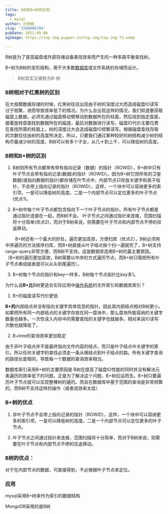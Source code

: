 ```yaml
---
title: b树和b+树的区别
tags:
  - mysql
author: 孙贺毅
slug: '1580086704'
pubDate: 2021-05-06
ogImage: https://top-img.pupper.cn/top-img/top-img-73.webp

---
```


B树是为了提高磁盘或外部存储设备查找效率而产生的一种多路平衡查找树。

B+树为B树的变形结构，用于大多数[数据库](http://lib.csdn.net/base/mysql)或文件系统的存储而设计。

<!-- more -->

>B树其实又被称为B-树

### B树相对于红黑树的区别

在大规模数据存储的时候，红黑树往往出现由于树的深度过大而造成磁盘IO读写过于频繁，进而导致效率低下的情况。为什么会出现这样的情况，我们知道要获取磁盘上数据，必须先通过磁盘移动臂移动到数据所在的柱面，然后找到指定盘面，接着旋转盘面找到数据所在的磁道，最后对数据进行读写。磁盘IO代价主要花费在查找所需的柱面上，树的深度过大会造成磁盘IO频繁读写。根据磁盘查找存取的次数往往由树的高度所决定，所以，只要我们通过某种较好的树结构减少树的结构尽量减少树的高度，B树可以有多个子女，从几十到上千，可以降低树的高度。

### B树和B+树的区别

1. B树则所有节点都带有带有指向记录（数据）的指针（ROWID），B+树中只有叶子节点会带有指向记录(数据)的指针（ROWID）。因为B+树它把所有的卫星数据(或指向数据的指针)都存储在叶节点中，内部节点只存放关键字和孩子指针，不会带上指向记录的指针（ROWID），这样，一个块中可以容纳更多的索引项，一是可以降低树的高度。二是一个内部节点可以定位更多的叶子节点(优点1)。

2. B+树中每个叶子节点都包含指向下一个叶子节点的指针。所有叶子节点都是通过指针连接在一起，而B树不会。 叶子节点之间通过指针来连接，范围扫描将十分简单(优点2)，而对于B树来说，则需要在叶子节点和内部节点不停的往返移动。

　　 B+树还有一个最大的好处，遍历更加高效，方便扫库（优点2），B树必须用中序遍历的方法按序扫库，而B+树直接从叶子结点挨个扫一遍就完了，B+树支持range-query非常方便，而B树不支持。这是数据库选用B+树的最主要原因。（B+树的遍历更加高效，B树需要以中序的方式遍历节点，而B+树只需把所有叶子节点串成链表就可以从头到尾遍历）。

3. B+树每个节点的指针和key一样多，B树每个节点指针比key多1。

为什么说**B+比**B树更适合实际应用中[操作系统](http://lib.csdn.net/base/operatingsystem)的文件索引和数据库索引？

1) B+的磁盘读写代价更低

**B+的**内部结点并没有指向关键字具体信息的指针。因此其内部结点相对B树更小。如果把所有同一内部结点的关键字存放在同一盘块中，那么盘块所能容纳的关键字数量也越多。一次性读入内存中的需要查找的关键字也就越多。相对来说IO读写次数也就降低了。

2) B+tree的查询效率更加稳定

由于非叶子结点并不是最终指向文件内容的结点，而只是叶子结点中关键字的索引。所以任何关键字的查找必须走一条从根结点到叶子结点的路。所有关键字查询的路径长度相同，导致每一个数据的查询效率相当。

数据库索引采用B+树的主要原因是 B树在提高了磁盘IO性能的同时并没有解决元素遍历的效率低下的问题。正是为了解决这个问题，B+树应运而生。B+树只要遍历叶子节点就可以实现整棵树的遍历。而且在数据库中基于范围的查询是非常频繁的，而B树不支持这样的操作（或者说效率太低）

### B+树的优点

1. 非叶子节点不会带上指向记录的指针（ROWID），这样，一个块中可以容纳更多的索引项，一是可以降低树的高度。二是一个内部节点可以定位更多的叶子节点。

2. 叶子节点之间通过指针来连接，范围扫描将十分简单，而对于B树来说，则需要在叶子节点和内部节点不停的往返移动。

### B树的优点：

对于在内部节点的数据，可直接得到，不必根据叶子节点来定位。

### 应用

mysql采用B+树来作为索引的数据结构

MongoDB采用的是B树